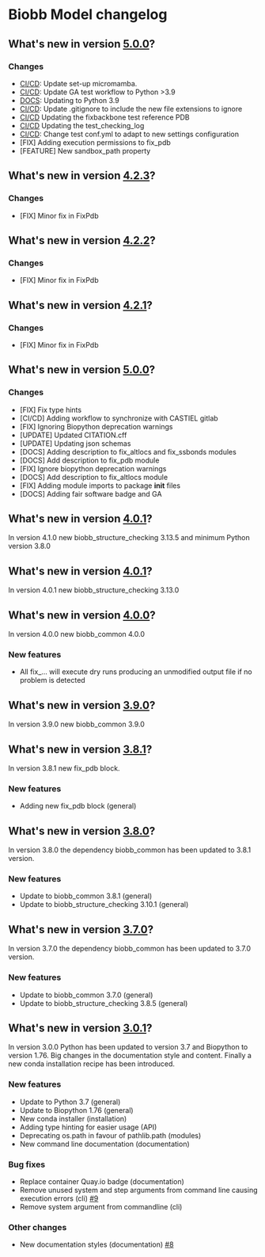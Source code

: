 # Biobb Model changelog

## What's new in version [5.0.0](https://github.com/bioexcel/biobb_model/releases/tag/v5.0.0)?

### Changes

* [CI/CD](linting_and_testing.yml): Update set-up micromamba.
* [CI/CD](linting_and_testing.yaml): Update GA test workflow to Python >3.9
* [DOCS](.readthedocs.yaml): Updating to Python 3.9
* [CI/CD](GITIGNORE): Update .gitignore to include the new file extensions to ignore
* [CI/CD](tests) Updating the fixbackbone test reference PDB
* [CI/CD](tests) Updating the test_checking_log
* [CI/CD](conf.yml): Change test conf.yml to adapt to new settings configuration
* [FIX] Adding execution permissions to fix_pdb
* [FEATURE] New sandbox_path property

## What's new in version [4.2.3](https://github.com/bioexcel/biobb_model/releases/tag/v5.0.0)?

### Changes

* [FIX] Minor fix in FixPdb

## What's new in version [4.2.2](https://github.com/bioexcel/biobb_model/releases/tag/v4.2.2)?

### Changes

* [FIX] Minor fix in FixPdb

## What's new in version [4.2.1](https://github.com/bioexcel/biobb_model/releases/tag/v4.2.1)?

### Changes

* [FIX] Minor fix in FixPdb

## What's new in version [5.0.0](https://github.com/bioexcel/biobb_model/releases/tag/v5.0.0)?

### Changes

* [FIX] Fix type hints
* [CI/CD] Adding workflow to synchronize with CASTIEL gitlab
* [FIX] Ignoring Biopython deprecation warnings
* [UPDATE] Updated CITATION.cff
* [UPDATE] Updating json schemas
* [DOCS] Adding description to fix_altlocs and fix_ssbonds modules
* [DOCS] Add description to fix_pdb module
* [FIX] Ignore biopython deprecation warnings
* [DOCS] Add description to fix_altlocs module
* [FIX] Adding module imports to package __init__ files
* [DOCS] Adding fair software badge and GA

## What's new in version [4.0.1](https://github.com/bioexcel/biobb_model/releases/tag/v4.0.1)?
In version 4.1.0 new biobb_structure_checking 3.13.5 and minimum Python version 3.8.0

## What's new in version [4.0.1](https://github.com/bioexcel/biobb_model/releases/tag/v4.0.1)?
In version 4.0.1 new biobb_structure_checking 3.13.0

## What's new in version [4.0.0](https://github.com/bioexcel/biobb_model/releases/tag/v4.0.0)?
In version 4.0.0 new biobb_common 4.0.0

### New features

* All fix_... will execute dry runs producing an unmodified output file if no problem is detected

## What's new in version [3.9.0](https://github.com/bioexcel/biobb_model/releases/tag/v3.9.0)?
In version 3.9.0 new biobb_common 3.9.0


## What's new in version [3.8.1](https://github.com/bioexcel/biobb_model/releases/tag/v3.8.1)?
In version 3.8.1 new fix_pdb block.

### New features

* Adding new fix_pdb block (general)

## What's new in version [3.8.0](https://github.com/bioexcel/biobb_model/releases/tag/v3.8.0)?
In version 3.8.0 the dependency biobb_common has been updated to 3.8.1 version.

### New features

* Update to biobb_common 3.8.1 (general)
* Update to biobb_structure_checking 3.10.1 (general)

## What's new in version [3.7.0](https://github.com/bioexcel/biobb_model/releases/tag/v3.7.0)?
In version 3.7.0 the dependency biobb_common has been updated to 3.7.0 version.

### New features

* Update to biobb_common 3.7.0 (general)
* Update to biobb_structure_checking 3.8.5 (general)

## What's new in version [3.0.1](https://github.com/bioexcel/biobb_model/releases/tag/v3.0.1)?
In version 3.0.0 Python has been updated to version 3.7 and Biopython to version 1.76.
Big changes in the documentation style and content. Finally a new conda installation recipe has been introduced.

### New features

* Update to Python 3.7 (general)
* Update to Biopython 1.76 (general)
* New conda installer (installation)
* Adding type hinting for easier usage (API)
* Deprecating os.path in favour of pathlib.path (modules)
* New command line documentation (documentation)

### Bug fixes

* Replace container Quay.io badge (documentation)
* Remove unused system and step arguments from command line causing execution errors (cli) [#9](https://github.com/bioexcel/biobb_model/issues/9)
* Remove system argument from commandline (cli)

### Other changes

* New documentation styles (documentation) [#8](https://github.com/bioexcel/biobb_model/issues/8)
